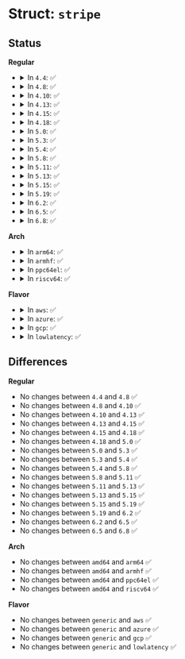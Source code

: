 # Struct: <code>stripe</code>

## Status
<b>Regular</b>
<ul>
<li>
<details>
<summary>In <code>4.4</code>: ✅</summary>

```c
struct stripe {
    struct dm_dev *dev;
    sector_t physical_start;
    atomic_t error_count;
};
```
</details>
</li>
<li>
<details>
<summary>In <code>4.8</code>: ✅</summary>

```c
struct stripe {
    struct dm_dev *dev;
    sector_t physical_start;
    atomic_t error_count;
};
```
</details>
</li>
<li>
<details>
<summary>In <code>4.10</code>: ✅</summary>

```c
struct stripe {
    struct dm_dev *dev;
    sector_t physical_start;
    atomic_t error_count;
};
```
</details>
</li>
<li>
<details>
<summary>In <code>4.13</code>: ✅</summary>

```c
struct stripe {
    struct dm_dev *dev;
    sector_t physical_start;
    atomic_t error_count;
};
```
</details>
</li>
<li>
<details>
<summary>In <code>4.15</code>: ✅</summary>

```c
struct stripe {
    struct dm_dev *dev;
    sector_t physical_start;
    atomic_t error_count;
};
```
</details>
</li>
<li>
<details>
<summary>In <code>4.18</code>: ✅</summary>

```c
struct stripe {
    struct dm_dev *dev;
    sector_t physical_start;
    atomic_t error_count;
};
```
</details>
</li>
<li>
<details>
<summary>In <code>5.0</code>: ✅</summary>

```c
struct stripe {
    struct dm_dev *dev;
    sector_t physical_start;
    atomic_t error_count;
};
```
</details>
</li>
<li>
<details>
<summary>In <code>5.3</code>: ✅</summary>

```c
struct stripe {
    struct dm_dev *dev;
    sector_t physical_start;
    atomic_t error_count;
};
```
</details>
</li>
<li>
<details>
<summary>In <code>5.4</code>: ✅</summary>

```c
struct stripe {
    struct dm_dev *dev;
    sector_t physical_start;
    atomic_t error_count;
};
```
</details>
</li>
<li>
<details>
<summary>In <code>5.8</code>: ✅</summary>

```c
struct stripe {
    struct dm_dev *dev;
    sector_t physical_start;
    atomic_t error_count;
};
```
</details>
</li>
<li>
<details>
<summary>In <code>5.11</code>: ✅</summary>

```c
struct stripe {
    struct dm_dev *dev;
    sector_t physical_start;
    atomic_t error_count;
};
```
</details>
</li>
<li>
<details>
<summary>In <code>5.13</code>: ✅</summary>

```c
struct stripe {
    struct dm_dev *dev;
    sector_t physical_start;
    atomic_t error_count;
};
```
</details>
</li>
<li>
<details>
<summary>In <code>5.15</code>: ✅</summary>

```c
struct stripe {
    struct dm_dev *dev;
    sector_t physical_start;
    atomic_t error_count;
};
```
</details>
</li>
<li>
<details>
<summary>In <code>5.19</code>: ✅</summary>

```c
struct stripe {
    struct dm_dev *dev;
    sector_t physical_start;
    atomic_t error_count;
};
```
</details>
</li>
<li>
<details>
<summary>In <code>6.2</code>: ✅</summary>

```c
struct stripe {
    struct dm_dev *dev;
    sector_t physical_start;
    atomic_t error_count;
};
```
</details>
</li>
<li>
<details>
<summary>In <code>6.5</code>: ✅</summary>

```c
struct stripe {
    struct dm_dev *dev;
    sector_t physical_start;
    atomic_t error_count;
};
```
</details>
</li>
<li>
<details>
<summary>In <code>6.8</code>: ✅</summary>

```c
struct stripe {
    struct dm_dev *dev;
    sector_t physical_start;
    atomic_t error_count;
};
```
</details>
</li>
</ul>
<b>Arch</b>
<ul>
<li>
<details>
<summary>In <code>arm64</code>: ✅</summary>

```c
struct stripe {
    struct dm_dev *dev;
    sector_t physical_start;
    atomic_t error_count;
};
```
</details>
</li>
<li>
<details>
<summary>In <code>armhf</code>: ✅</summary>

```c
struct stripe {
    struct dm_dev *dev;
    sector_t physical_start;
    atomic_t error_count;
};
```
</details>
</li>
<li>
<details>
<summary>In <code>ppc64el</code>: ✅</summary>

```c
struct stripe {
    struct dm_dev *dev;
    sector_t physical_start;
    atomic_t error_count;
};
```
</details>
</li>
<li>
<details>
<summary>In <code>riscv64</code>: ✅</summary>

```c
struct stripe {
    struct dm_dev *dev;
    sector_t physical_start;
    atomic_t error_count;
};
```
</details>
</li>
</ul>
<b>Flavor</b>
<ul>
<li>
<details>
<summary>In <code>aws</code>: ✅</summary>

```c
struct stripe {
    struct dm_dev *dev;
    sector_t physical_start;
    atomic_t error_count;
};
```
</details>
</li>
<li>
<details>
<summary>In <code>azure</code>: ✅</summary>

```c
struct stripe {
    struct dm_dev *dev;
    sector_t physical_start;
    atomic_t error_count;
};
```
</details>
</li>
<li>
<details>
<summary>In <code>gcp</code>: ✅</summary>

```c
struct stripe {
    struct dm_dev *dev;
    sector_t physical_start;
    atomic_t error_count;
};
```
</details>
</li>
<li>
<details>
<summary>In <code>lowlatency</code>: ✅</summary>

```c
struct stripe {
    struct dm_dev *dev;
    sector_t physical_start;
    atomic_t error_count;
};
```
</details>
</li>
</ul>

## Differences
<b>Regular</b>
<ul>
<li>
No changes between <code>4.4</code> and <code>4.8</code> ✅
</li>
<li>
No changes between <code>4.8</code> and <code>4.10</code> ✅
</li>
<li>
No changes between <code>4.10</code> and <code>4.13</code> ✅
</li>
<li>
No changes between <code>4.13</code> and <code>4.15</code> ✅
</li>
<li>
No changes between <code>4.15</code> and <code>4.18</code> ✅
</li>
<li>
No changes between <code>4.18</code> and <code>5.0</code> ✅
</li>
<li>
No changes between <code>5.0</code> and <code>5.3</code> ✅
</li>
<li>
No changes between <code>5.3</code> and <code>5.4</code> ✅
</li>
<li>
No changes between <code>5.4</code> and <code>5.8</code> ✅
</li>
<li>
No changes between <code>5.8</code> and <code>5.11</code> ✅
</li>
<li>
No changes between <code>5.11</code> and <code>5.13</code> ✅
</li>
<li>
No changes between <code>5.13</code> and <code>5.15</code> ✅
</li>
<li>
No changes between <code>5.15</code> and <code>5.19</code> ✅
</li>
<li>
No changes between <code>5.19</code> and <code>6.2</code> ✅
</li>
<li>
No changes between <code>6.2</code> and <code>6.5</code> ✅
</li>
<li>
No changes between <code>6.5</code> and <code>6.8</code> ✅
</li>
</ul>
<b>Arch</b>
<ul>
<li>
No changes between <code>amd64</code> and <code>arm64</code> ✅
</li>
<li>
No changes between <code>amd64</code> and <code>armhf</code> ✅
</li>
<li>
No changes between <code>amd64</code> and <code>ppc64el</code> ✅
</li>
<li>
No changes between <code>amd64</code> and <code>riscv64</code> ✅
</li>
</ul>
<b>Flavor</b>
<ul>
<li>
No changes between <code>generic</code> and <code>aws</code> ✅
</li>
<li>
No changes between <code>generic</code> and <code>azure</code> ✅
</li>
<li>
No changes between <code>generic</code> and <code>gcp</code> ✅
</li>
<li>
No changes between <code>generic</code> and <code>lowlatency</code> ✅
</li>
</ul>
